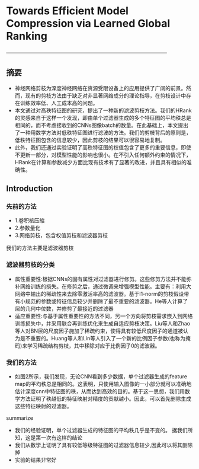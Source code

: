 #  Towards Efficient Model Compression via Learned Global Ranking  #
———————————————————————————————
##  摘要 ##
- 神经网络剪枝为深度神经网络在资源受限设备上的应用提供了广阔的前景。然而，现有的剪枝方法由于缺乏对非显著网络成分的理论指导，在剪枝设计中存在训练效率低、人工成本高的问题。
- 本文通过对高秩特征图的研究，提出了一种新的滤波剪枝方法。我们的HRank的灵感来自于这样一个发现，即由单个过滤器生成的多个特征图的平均秩总是相同的，而不考虑接收到的CNNs图像batch的数量。在此基础上，本文提出了一种用数学方法对低秩特征图进行滤波的方法。我们的剪枝背后的原则是，低秩特征图包含的信息较少，因此剪枝的结果可以很容易地复制。
- 此外，我们还通过实验证明了高秩特征图的权值包含了更多的重要信息，即使不更新一部分，对模型性能的影响也很小。在不引入任何额外约束的情况下，HRank在计算和参数减少方面比现有技术有了显著的改进，并且具有相似的准确性。
##  Introduction ##
### 先前的方法 ###
- 1.卷积核压缩
- 2.参数量化
- 3.网络剪枝，包含权值剪枝和滤波器剪枝

我们的方法主要是滤波器剪枝

### 滤波器剪枝的分类 ###
- 属性重要性:根据CNNs的固有属性对过滤器进行修剪。这些修剪方法并不能弥补网络训练的损失。在修剪之后，通过微调来增强模型性能。主要有：利用大网络中输出的稀疏性来去除零激活率高的滤波器。基于l1-norm的剪枝假设带有小规范的参数或特征信息较少并删除了最不重要的滤波器。He等人计算了层的几何中位数，并修剪了最接近的过滤器
- 适应重要性:与基于属性重要性的方法不同，另一个方向将剪枝需求嵌入到网络训练损失中，并采用联合再训练优化来生成自适应剪枝决策。Liu等人和Zhao等人对BN层的尺度因子施加了稀疏约束，使得具有较低尺度因子的通道被认为是不重要的。Huang等人和Lin等人引入了一个新的比例因子参数(也称为掩码)来学习稀疏结构剪枝，其中移除对应于比例因子0的滤波器。


### 我们的方法 ###
- 如图2所示，我们发现，无论CNN看到多少数据，单个过滤器生成的feature map的平均秩总是相同的。这表明，只使用输入图像的一小部分就可以准确地估计深度cnn中特征图的秩，从而达到高效的目的。基于这一思想，我们用数学方法证明了秩越低的特征映射对精度的贡献越小。因此，可以首先删除生成这些特征映射的过滤器。

summarize
- 我们的经验证明，单个过滤器生成的特征图的平均秩几乎是不变的。
据我们所知，这是第一次有这样的结论
- 我们从数学上证明了具有较低等级特征图的过滤器信息较少,因此可以将其删除掉
- 实验的结果非常好
